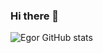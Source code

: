 ### Hi there 👋
![Egor GitHub stats](https://github-readme-stats.vercel.app/api?username=EgorIvin&theme=dark&show_icons=true)
